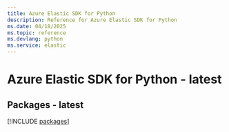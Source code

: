 ```yaml
---
title: Azure Elastic SDK for Python
description: Reference for Azure Elastic SDK for Python
ms.date: 04/18/2025
ms.topic: reference
ms.devlang: python
ms.service: elastic
---
```

# Azure Elastic SDK for Python - latest
## Packages - latest
[!INCLUDE [packages](elastic-index.md)]